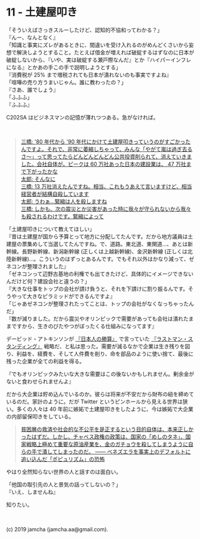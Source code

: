 

# 11 - 土建屋叩き

「そういえばさっきスルーしたけど、認知的不協和ってわかる？」  
『んー、なんとなく』  
「知識と事実にズレがあるときに、間違いを受け入れるのがめんどくさいから妄想で解決しようとすること。たとえば借金が増えれば破綻するはずなのに日本が破綻しないから、『いや、実は破綻する瀬戸際なんだ』とか『ハイパーインフレになる』とかあの手この手で説明しようとする」  
『消費税が 25% まで増税されても日本が潰れないのも事実ですよね』  
「喧嘩の売り方うまいじゃん。誰に教わったの？」  
『さあ、誰でしょう』  
「ふふふ」  
『ふふふ』

C202SA はビジネスマンの記憶が薄れつつある。急がなければ。

<br>

> [三橋: '80 年代から '90 年代にかけて土建屋叩きっていうのがすごかったんですよ。それで、非常に萎縮しちゃって、みんな「やがて嵐は過ぎ去るさ〜」って思ってたらどんどんどんどん公共投資削られて、消えていきました。会社自体が。ピークは 60 万社あった日本の建設業は、 47 万社まで下がったかな  
> 太郎: そんなに  
> 三橋: 13 万社消えたんですね。相当、これもうあえて言いますけど、相当経営者が結構自殺しています  
> 太郎: うわぁ…緊縮は人を殺しますね  
> 三橋: しかも、次の震災とか災害があった時に我々が守られないから我々も殺されるわけです。緊縮によって](https://youtu.be/FP3RyPpewvs?t=890)

「土建屋叩きについて教えてほしい」  
『昔は土建屋が国から予算とって地方に分配してたんです。だから地方議員は土建屋の票集めして当選してたんですね。で、道路。東北道、東関道…、あとは新幹線。長野新幹線、新潟新幹線 (正しくは上越新幹線)、金沢新幹線 (正しくは北陸新幹線)…。こういうのはずっとあるんです。でもそれ以外はかなり減って、ゼネコンが整理されました』  
「ゼネコンって辺野古基地の利権でも出てきたけど、具体的にイメージできないんだけど何？建設会社と違うの？」  
『大きな仕事をトップの会社が請け負うと、それを下請けに割り振るんです。そうやって大きなピラミッドができるんですよ』  
「じゃあゼネコンが整理されたってことは、トップの会社がなくなっちゃったんだ」  
『数が減りました。だから震災やオリンピックで需要があっても会社は潰れたままですから、生きのびたやつがぼったくる仕組みになってます』

デービッド・アトキンソンが  [『日本人の勝算』](https://www.amazon.co.jp/%E6%97%A5%E6%9C%AC%E4%BA%BA%E3%81%AE%E5%8B%9D%E7%AE%97-%E4%BA%BA%E5%8F%A3%E6%B8%9B%E5%B0%91%C3%97%E9%AB%98%E9%BD%A2%E5%8C%96%C3%97%E8%B3%87%E6%9C%AC%E4%B8%BB%E7%BE%A9-%E3%83%87%E3%83%BC%E3%83%93%E3%83%83%E3%83%89-%E3%82%A2%E3%83%88%E3%82%AD%E3%83%B3%E3%82%BD%E3%83%B3/dp/4492396462) で言っていた [『ラストマン・スタンディング』](https://toyokeizai.net/articles/-/265703?page=3) 戦略だ、と私は思った。需要が減るなかで企業は生き残りを図り、利益を、経費を、そして人件費を削り、命を部品のように使い捨て、最後に残った企業が全ての利益を得る。

『でもオリンピックみたいな大きな需要はこの後ないかもしれません。剰余金がないと食わせられませんよ』

だから大企業は貯め込んでいるのか。彼らは将来が不安だから財布の紐を締めているのだ。家計のように。だが Twitter というピンホールから見える世界は狭い。多くの人々は 40 年前に嫉妬で土建屋叩きをしたように、今は嫉妬で大企業の内部留保叩きをしている。

> [貧困層の救済や社会的な不公平を是正するという目的自体は、本来正しかったはずだ。しかし、チャベス政権の政策は、国家の「めしのタネ」、国家戦略上極めて重要な原油産業を、金のガチョウを殺してしまうように自らの手で潰してしまったのだ。 ―― ベネズエラを事実上のデフォルトに追い込んだ「ポピュリズム」の恐怖](https://gendai.ismedia.jp/articles/-/60052?page=3)

やはり全然知らない世界の人と話すのは面白い。

「他国の取引先の人と景気の話ってしないの？」  
『いえ、しませんね』

知りたい。

<br>
<br>
(c) 2019 jamcha (jamcha.aa@gmail.com).

